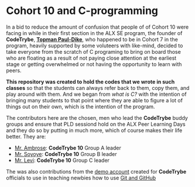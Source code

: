 # Cohort 10 and C-programming
In a bid to reduce the amount of confusion that people of of Cohort 10 were facing in while in their first section in the ALX SE program, the founder of **CodeTrybe**, [**Topman Paul-Dike**](https://github.com/tpauldike), who happened to be in Cohort 7 in the program, heavily supported by some voluteers with like-mind, decided to take everyone from the scratch of C programing to bring on board those who are floating as a result of not paying close attention at the earliest stage or getting overwhelmed or not having the opportunity to learn with  peers.

**This repository was created to hold the codes that we wrote in such classes** so that the students can always refer back to them, copy them, and play around with them.
And we began from *what is C?* with the intention of bringing many students to that point where they are able to figure a lot of things out on their own, which is the intention of the program.

The contributors here are the chosen, men who lead the **CodeTrybe** buddy groups and ensure that PLD sessiond hold on the ALX Peer Learning Days and they do so by putting in much more, which of course makes their life better. They are:
- [Mr. Ambrose](https://github.com/Ambyzhale): **CodeTrybe 10** Group A leader
- [Mr. Soyoye](): **CodeTrybe 10** Group B leader
- [Mr. Levi](https://github.com/levoski1): **CodeTrybe 10** Group C leader

The was also contributions from the [demo account](https://github.com/codetrybe) created for **CodeTrybe** officials to use in teaching newbies how to use <u>Git and GitHub</u>
